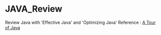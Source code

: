 # JAVA_Review
Review Java with 'Effective Java' and 'Optimizing Java'
Reference : [A Tour of Java]()


